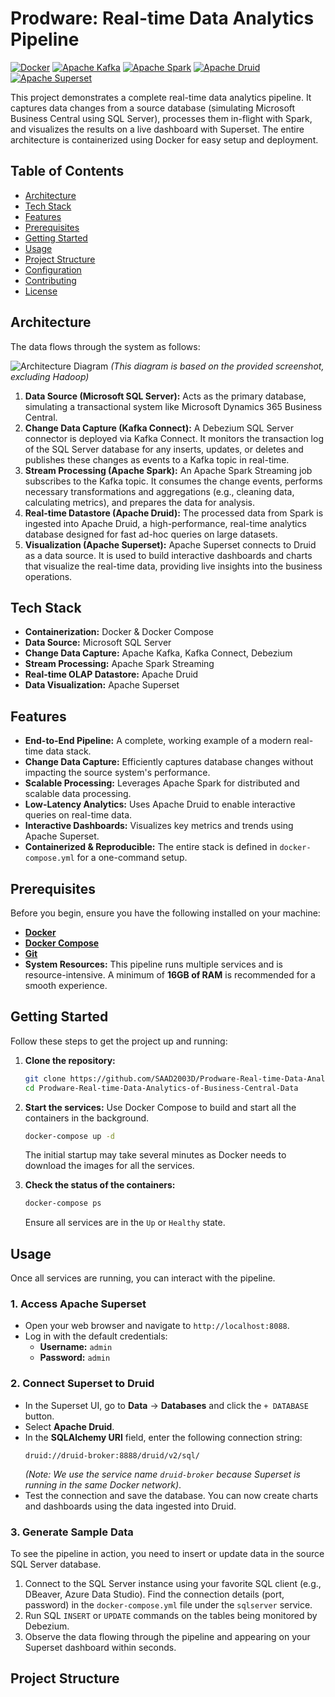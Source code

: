 # Prodware: Real-time Data Analytics Pipeline

[![Docker](https://img.shields.io/badge/Docker-2496ED?style=for-the-badge&logo=docker&logoColor=white)](https://www.docker.com/)
[![Apache Kafka](https://img.shields.io/badge/Apache%20Kafka-231F20?style=for-the-badge&logo=apachekafka&logoColor=white)](https://kafka.apache.org/)
[![Apache Spark](https://img.shields.io/badge/Apache%20Spark-E25A1C?style=for-the-badge&logo=apachespark&logoColor=white)](https://spark.apache.org/)
[![Apache Druid](https://img.shields.io/badge/Apache%20Druid-2E353B?style=for-the-badge&logo=apachedruid&logoColor=white)](https://druid.apache.org/)
[![Apache Superset](https://img.shields.io/badge/Apache%20Superset-00A699?style=for-the-badge&logo=apachesuperset&logoColor=white)](https://superset.apache.org/)

This project demonstrates a complete real-time data analytics pipeline. It captures data changes from a source database (simulating Microsoft Business Central using SQL Server), processes them in-flight with Spark, and visualizes the results on a live dashboard with Superset. The entire architecture is containerized using Docker for easy setup and deployment.

## Table of Contents

- [Architecture](#architecture)
- [Tech Stack](#tech-stack)
- [Features](#features)
- [Prerequisites](#prerequisites)
- [Getting Started](#getting-started)
- [Usage](#usage)
- [Project Structure](#project-structure)
- [Configuration](#configuration)
- [Contributing](#contributing)
- [License](#license)

## Architecture

The data flows through the system as follows:

![Architecture Diagram](https://raw.githubusercontent.com/SAAD2003D/Prodware-Real-time-Data-Analytics-of-Business-Central-Data/main/prodware-diagram-no-hadoop.png)
*(This diagram is based on the provided screenshot, excluding Hadoop)*

1.  **Data Source (Microsoft SQL Server):** Acts as the primary database, simulating a transactional system like Microsoft Dynamics 365 Business Central.
2.  **Change Data Capture (Kafka Connect):** A Debezium SQL Server connector is deployed via Kafka Connect. It monitors the transaction log of the SQL Server database for any inserts, updates, or deletes and publishes these changes as events to a Kafka topic in real-time.
3.  **Stream Processing (Apache Spark):** An Apache Spark Streaming job subscribes to the Kafka topic. It consumes the change events, performs necessary transformations and aggregations (e.g., cleaning data, calculating metrics), and prepares the data for analysis.
4.  **Real-time Datastore (Apache Druid):** The processed data from Spark is ingested into Apache Druid, a high-performance, real-time analytics database designed for fast ad-hoc queries on large datasets.
5.  **Visualization (Apache Superset):** Apache Superset connects to Druid as a data source. It is used to build interactive dashboards and charts that visualize the real-time data, providing live insights into the business operations.

## Tech Stack

-   **Containerization:** Docker & Docker Compose
-   **Data Source:** Microsoft SQL Server
-   **Change Data Capture:** Apache Kafka, Kafka Connect, Debezium
-   **Stream Processing:** Apache Spark Streaming
-   **Real-time OLAP Datastore:** Apache Druid
-   **Data Visualization:** Apache Superset

## Features

-   **End-to-End Pipeline:** A complete, working example of a modern real-time data stack.
-   **Change Data Capture:** Efficiently captures database changes without impacting the source system's performance.
-   **Scalable Processing:** Leverages Apache Spark for distributed and scalable data processing.
-   **Low-Latency Analytics:** Uses Apache Druid to enable interactive queries on real-time data.
-   **Interactive Dashboards:** Visualizes key metrics and trends using Apache Superset.
-   **Containerized & Reproducible:** The entire stack is defined in `docker-compose.yml` for a one-command setup.

## Prerequisites

Before you begin, ensure you have the following installed on your machine:
-   [**Docker**](https://www.docker.com/get-started)
-   [**Docker Compose**](https://docs.docker.com/compose/install/)
-   [**Git**](https://git-scm.com/)
-   **System Resources:** This pipeline runs multiple services and is resource-intensive. A minimum of **16GB of RAM** is recommended for a smooth experience.

## Getting Started

Follow these steps to get the project up and running:

1.  **Clone the repository:**
    ```bash
    git clone https://github.com/SAAD2003D/Prodware-Real-time-Data-Analytics-of-Business-Central-Data.git
    cd Prodware-Real-time-Data-Analytics-of-Business-Central-Data
    ```

2.  **Start the services:**
    Use Docker Compose to build and start all the containers in the background.
    ```bash
    docker-compose up -d
    ```
    The initial startup may take several minutes as Docker needs to download the images for all the services.

3.  **Check the status of the containers:**
    ```bash
    docker-compose ps
    ```
    Ensure all services are in the `Up` or `Healthy` state.

## Usage

Once all services are running, you can interact with the pipeline.

### 1. Access Apache Superset

-   Open your web browser and navigate to `http://localhost:8088`.
-   Log in with the default credentials:
    -   **Username:** `admin`
    -   **Password:** `admin`

### 2. Connect Superset to Druid

-   In the Superset UI, go to **Data** -> **Databases** and click the `+ DATABASE` button.
-   Select **Apache Druid**.
-   In the **SQLAlchemy URI** field, enter the following connection string:
    ```
    druid://druid-broker:8888/druid/v2/sql/
    ```
    *(Note: We use the service name `druid-broker` because Superset is running in the same Docker network)*.
-   Test the connection and save the database. You can now create charts and dashboards using the data ingested into Druid.

### 3. Generate Sample Data

To see the pipeline in action, you need to insert or update data in the source SQL Server database.

1.  Connect to the SQL Server instance using your favorite SQL client (e.g., DBeaver, Azure Data Studio). Find the connection details (port, password) in the `docker-compose.yml` file under the `sqlserver` service.
2.  Run SQL `INSERT` or `UPDATE` commands on the tables being monitored by Debezium.
3.  Observe the data flowing through the pipeline and appearing on your Superset dashboard within seconds.

## Project Structure

